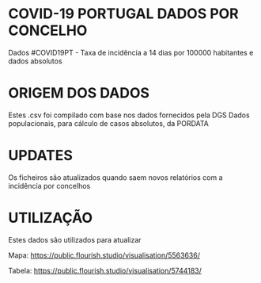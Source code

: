 # COVID-19 PORTUGAL DADOS POR CONCELHO
Dados #COVID19PT - Taxa de incidência a 14 dias por 100000 habitantes e dados absolutos
# ORIGEM DOS DADOS
Estes .csv foi compilado com base nos dados fornecidos pela DGS
Dados populacionais, para cálculo de casos absolutos, da PORDATA
# UPDATES
Os ficheiros são atualizados quando saem novos relatórios com a incidência por concelhos

# UTILIZAÇÃO

Estes dados são utilizados para atualizar 

Mapa: https://public.flourish.studio/visualisation/5563636/

Tabela: https://public.flourish.studio/visualisation/5744183/
